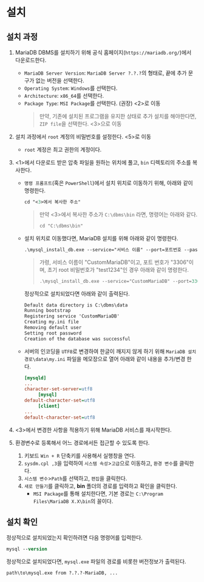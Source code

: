 # 설치

## 설치 과정

1. MariaDB DBMS를 설치하기 위해 공식 홈페이지(`https://mariadb.org/`)에서 다운로드한다.
   - `MariaDB Server Version`: `MariaDB Server ?.?.?`의 형태로, 끝에 추가 문구가 없는 버전을 선택한다.
   - `Operating System`: `Windows`를 선택한다.
   - `Architecture`: `x86_64`를 선택한다.
   - `Package Type`: `MSI Package`를 선택한다. (권장) <2>로 이동
     > 만약, 기존에 설치된 프로그램을 유지한 상태로 추가 설치를 해야한다면, `ZIP file`을 선택한다. <3>으로 이동
2. 설치 과정에서 `root` 계정의 비밀번호를 설정한다. <5>로 이동
   - `root` 계정은 최고 권한의 계정이다.
3. <1>에서 다운로드 받은 압축 파일을 원하는 위치에 풀고, `bin` 디렉토리의 주소를 복사한다.
   - `명령 프롬프트`(혹은 `PowerShell`)에서 설치 위치로 이동하기 위해, 아래와 같이 명령한다.

     ```ps
     cd "<3>에서 복사한 주소"
     ```

     > 만약 <3>에서 복사한 주소가 `C:\dbms\bin` 라면, 명령어는 아래와 같다.
     >
     > ```ps
     > cd "C:\dbms\bin"
     > ```

   - 설치 위치로 이동했다면, MariaDB 설치를 위해 아래와 같이 명령한다.

     ```ps
     .\mysql_install_db.exe --service="서비스 이름" --port=포트번호 --password="root 계정 비밀번호"
     ```

     > 가령, 서비스 이름이 "CustomMariaDB"이고, 포트 번호가 "3306"이며, 초기 root 비밀번호가 "test1234"인 경우 아래와 같이 명령한다.
     >
     > ```ps
     > .\mysql_install_db.exe --service="CustomMariaDB" --port=3306 --password="test1234"
     > ```

     정상적으로 설치되었다면 아래와 같이 출력된다.

     ```txt
     Default data directory is C:\dbms\data
     Running bootstrap
     Registering service 'CustomMariaDB'
     Creating my.ini file
     Removing default user
     Setting root password
     Creation of the database was successful
     ```

   - 서버의 인코딩을 `UTF8`로 변경하여 한글이 깨지지 않게 하기 위해 `MariaDB 설치 경로\data\my.ini` 파일을 메모장으로 열어 아래와 같이 내용을 추가/변경 한다.

     ```ini
     [mysqld]
     ...
     character-set-server=utf8
          [mysql]
     default-character-set=utf8
          [client]
     ...
     default-character-set=utf8
     ```

4. <3>에서 변경한 사항을 적용하기 위해 MariaDB 서비스를 재시작한다.
5. 환경변수로 등록해서 어느 경로에서든 접근할 수 있도록 한다.
   1. 키보드 `Win + R` 단축키를 사용해서 실행창을 연다.
   2. `sysdm.cpl ,3`을 입력하여 `시스템 속성`>`고급`으로 이동하고, `환경 변수`를 클릭한다.
   3. `시스템 변수`>`Path`를 선택하고, `편집`을 클릭한다.
   4. `새로 만들기`를 클릭하고, **bin** 폴더의 경로를 입력하고 확인을 클릭한다.
      - `MSI Package`를 통해 설치한다면, 기본 경로는 `C:\Program Files\MariaDB X.X\bin`의 꼴이다.

## 설치 확인

정상적으로 설치되었는지 확인하려면 다음 명령어를 입력한다.

```ps
mysql --version
```

정상적으로 설치되었다면, `mysql.exe` 파일의 경로를 비롯한 버전정보가 출력된다.

```txt
path\to\mysql.exe from ?.?.?-MariaDB, ...
```
